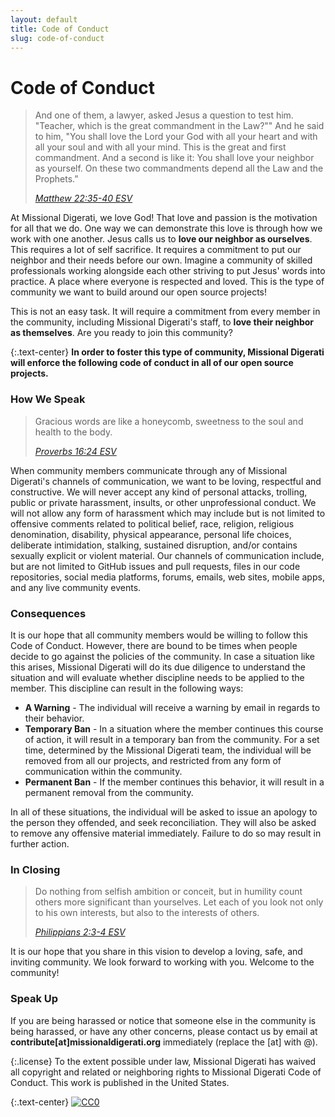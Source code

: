 ```yaml
---
layout: default
title: Code of Conduct
slug: code-of-conduct
---
```


# Code of Conduct

<blockquote class="blockquote text-center lead">
  <p class="mb-0">And one of them, a lawyer, asked Jesus a question to test him. "Teacher, which is the great commandment in the Law?"" And he said to him, "You shall love the Lord your God with all your heart and with all your soul and with all your mind. This is the great and first commandment. And a second is like it: You shall love your neighbor as yourself. On these two commandments depend all the Law and the Prophets.”</p>
  <footer class="blockquote-footer"><cite title="Matthew 22:35-40 ESV"><a href="http://esv.to/Matthew22:35" target="_blank">Matthew 22:35-40 ESV</a></cite></footer>
</blockquote>

At Missional Digerati, we love God!  That love and passion is the motivation for all that we do.  One way we can demonstrate this love is through how we work with one another.  Jesus calls us to **love our neighbor as ourselves**.  This requires a lot of self sacrifice. It requires a commitment to put our neighbor and their needs before our own.  Imagine a community of skilled professionals working alongside each other striving to put Jesus' words into practice.  A place where everyone is respected and loved.  This is the type of community we want to build around our open source projects!

This is not an easy task.  It will require a commitment from every member in the community, including Missional Digerati's staff, to **love their neighbor as themselves**.  Are you ready to join this community?

{:.text-center}
**In order to foster this type of community, Missional Digerati will enforce the following code of conduct in all of our open source projects.**

### How We Speak

<blockquote class="blockquote text-center lead">
  <p class="mb-0">Gracious words are like a honeycomb, sweetness to the soul and health to the body.</p>
  <footer class="blockquote-footer"><cite title="Proverbs 16:24 ESV"><a href="http://esv.to/Proverbs16:24" target="_blank">Proverbs 16:24 ESV</a></cite></footer>
</blockquote>

When community members communicate through any of Missional Digerati's channels of communication, we want to be loving, respectful and constructive.  We will never accept any kind of personal attacks, trolling, public or private harassment, insults, or other unprofessional conduct.  We will not allow any form of harassment which may include but is not limited to offensive comments related to political belief, race, religion, religious denomination, disability, physical appearance, personal life choices, deliberate intimidation, stalking, sustained disruption, and/or contains sexually explicit or violent material.  Our channels of communication include, but are not limited to GitHub issues and pull requests, files in our code repositories, social media platforms, forums, emails, web sites, mobile apps, and any live community events.

### Consequences

It is our hope that all community members would be willing to follow this Code of Conduct.  However, there are bound to be times when people decide to go against the policies of the community.  In case a situation like this arises,  Missional Digerati will do its due diligence to understand the situation and will evaluate whether discipline needs to be applied to the member.  This discipline can result in the following ways:

- **A Warning** - The individual will receive a warning by email in regards to their behavior.
- **Temporary Ban** - In a situation where the member continues this course of action, it will result in a temporary ban from the community.  For a set time, determined by the Missional Digerati team, the individual will be removed from all our projects, and restricted from any form of communication within the community.
- **Permanent Ban** - If the member continues this behavior, it will result in a permanent removal from the community.

In all of these situations, the individual will be asked to issue an apology to the person they offended, and seek reconciliation.  They will also be asked to remove any offensive material immediately.  Failure to do so may result in further action.

### In Closing

<blockquote class="blockquote text-center lead">
  <p class="mb-0">Do nothing from selfish ambition or conceit, but in humility count others more significant than yourselves. Let each of you look not only to his own interests, but also to the interests of others.</p>
  <footer class="blockquote-footer"><cite title="Philippians 2:3-4 ESV"><a href="http://esv.to/Philippians2:3" target="_blank">Philippians 2:3-4 ESV</a></cite></footer>
</blockquote>

It is our hope that you share in this vision to develop a loving, safe, and inviting community.  We look forward to working with you.  Welcome to the community!

### Speak Up

If you are being harassed or notice that someone else in the community is being harassed, or have any other concerns, please contact us by email at **contribute[at]missionaldigerati.org** immediately (replace the [at] with @).

{:.license}
To the extent possible under law, Missional Digerati has waived all copyright and related or neighboring rights to Missional Digerati Code of Conduct. This work is published in the United States.

{:.text-center}
[![CC0](https://i.creativecommons.org/p/zero/1.0/88x31.png)](http://creativecommons.org/publicdomain/zero/1.0/)
